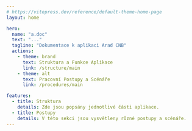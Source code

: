 ```yaml
---
# https://vitepress.dev/reference/default-theme-home-page
layout: home

hero:
  name: "a.doc"
  text: "..."
  tagline: "Dokumentace k aplikaci Arad CNB"
  actions:
    - theme: brand
      text: Struktura a Funkce Aplikace
      link: /structure/main
    - theme: alt
      text: Pracovní Postupy a Scénáře
      link: /procedures/main

features:
  - title: Struktura
    details: Zde jsou popsány jednotlivé části aplikace.
  - title: Postupy
    details: V této sekci jsou vysvětleny různé postupy a scénáře.
---
```


